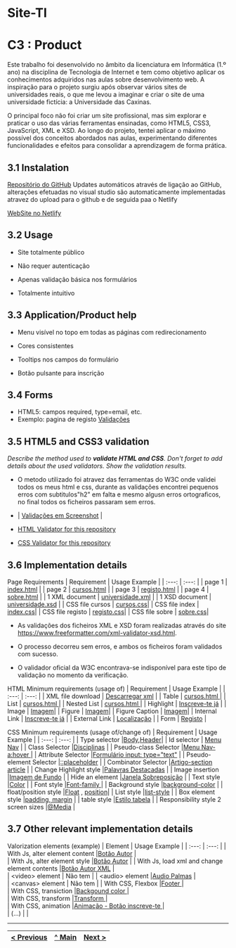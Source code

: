 # Site-TI

# C3 : Product

Este trabalho foi desenvolvido no âmbito da licenciatura em Informática (1.º ano) na disciplina de Tecnologia de Internet e tem como objetivo aplicar os conhecimentos adquiridos nas aulas sobre desenvolvimento web.
A inspiração para o projeto surgiu após observar vários sites de universidades reais, o que me levou a imaginar e criar o site de uma universidade fictícia: a Universidade das Caxinas.

O principal foco não foi criar um site profissional, mas sim explorar e praticar o uso das várias ferramentas ensinadas, como HTML5, CSS3, JavaScript, XML e XSD.
Ao longo do projeto, tentei aplicar o máximo possível dos conceitos abordados nas aulas, experimentando diferentes funcionalidades e efeitos para consolidar a aprendizagem de forma prática.

## 3.1 Instalation

[Repositório do GitHub](https://github.com/inf24tig38/inf24tig38)
Updates automáticos através de ligação ao GitHub, alterações efetuadas no visual studio são automaticamente implementadas atravez do upload para o github e de seguida paa o Netlify

[WebSite no Netlify](https://inf24tig38.netlify.app/)

## 3.2 Usage

- Site totalmente público

- Não requer autenticação

- Apenas validação básica nos formulários

- Totalmente intuitivo

## 3.3 Application/Product help

- Menu visível no topo em todas as páginas com redirecionamento

- Cores consistentes

- Tooltips nos campos do formulário

- Botão pulsante para inscrição

## 3.4 Forms

- HTML5: campos required, type=email, etc.
- Exemplo: pagina de registo [Validações](https://github.com/inf24tig38/inf24tig38/blob/a64e8f4f71bcd3080b62f90a626d1ca12c9d5e14/registo.html#L24-L50) 

## 3.5 HTML5 and CSS3 validation

_Describe the method used to **validate HTML and CSS**. Don't forget to add details about the used validators. Show the validation results._
- O metodo utilizado foi atravez das ferramentas do W3C onde validei todos os meus html e css, durante as validações encontrei pequenos erros com subtitulos"h2" em falta e mesmo algusn erros ortograficos, no final todos os ficheiros passaram sem erros.
  
- | [Validações em Screenshot](https://github.com/inf24tig38/inf24tig38/blob/4382734411c0da485a21df1ccd7e31b3c45ce76a/css/index.css#L65-L92](https://github.com/inf24tig38/inf24tig38/tree/main/Valida%C3%A7%C3%B5es%20W3C)) |

- [HTML Validator for this repository]([https://validator.w3.org/nu/?showsource=yes&showoutline=yes&showimagereport=yes&doc=https%3A%2F%2Fgithub.com%2FexemploTrabalho%2Freport_inf-ti](https://validator.w3.org/detailed.html#validate-by-upload))
- [CSS Validator for this repository]([https://jigsaw.w3.org/css-validator/validator?uri=https%3A%2F%2Fgithub.com%2FexemploTrabalho%2Freport_inf-ti&profile=css3svg&usermedium=all&warning=1&vextwarning=&lang=en](https://validator.w3.org/#validate_by_upload))

## 3.6 Implementation details

Page Requirements
| Requirement | Usage Example |
| :---: | :---: |
| page 1 | [index.html](https://inf24tig38.netlify.app/) |
| page 2 | [cursos.html](https://inf24tig38.netlify.app/cursos) |
| page 3 | [registo.html](https://inf24tig38.netlify.app/registo) |
| page 4 | [sobre.html](https://inf24tig38.netlify.app/sobre) |
| 1 XML document | [universidade.xml](https://github.com/inf24tig38/inf24tig38/blob/main/xml/universidade.xml) |
| 1 XSD document | [universidade.xsd](https://github.com/inf24tig38/inf24tig38/blob/main/xml/universidade.xsd) |
| CSS file cursos | [cursos.css](https://github.com/inf24tig38/inf24tig38/blob/ea9cf5b42baa06dfa69c9076a6836dfd38bb6f96/css/cursos.css#L1-L127)|
| CSS file index | [index.css](https://github.com/inf24tig38/inf24tig38/blob/ea9cf5b42baa06dfa69c9076a6836dfd38bb6f96/css/index.css#L1-L273)|
| CSS file registo | [registo.css](https://github.com/inf24tig38/inf24tig38/blob/ea9cf5b42baa06dfa69c9076a6836dfd38bb6f96/css/registo.css#L1-L147)|
| CSS file sobre | [sobre.css](https://github.com/inf24tig38/inf24tig38/blob/ea9cf5b42baa06dfa69c9076a6836dfd38bb6f96/css/sobre.css#L1-L120)|

- As validações dos ficheiros XML e XSD foram realizadas através do site https://www.freeformatter.com/xml-validator-xsd.html.
- O processo decorreu sem erros, e ambos os ficheiros foram validados com sucesso.

- O validador oficial da W3C encontrava-se indisponível para este tipo de validação no momento da verificação.

HTML Minimum requirements (usage of)
| Requirement | Usage Example |
| :---: | :---: |
| XML file download | [Descarregar xml](https://github.com/inf24tig38/inf24tig38/blob/ea9cf5b42baa06dfa69c9076a6836dfd38bb6f96/index.html#L54) |
| Table | [cursos.html ](https://github.com/inf24tig38/inf24tig38/blob/cf69c587a22c4a225735c7af66d352351c9627da/sobre.html#L36-L71)|
| List | [cursos.html ](https://github.com/inf24tig38/inf24tig38/blob/44ae34270d38d4172412a217de8becf3a9eeadde/cursos.html#L22-L64)|
| Nested List | [cursos.html ](https://github.com/inf24tig38/inf24tig38/blob/44ae34270d38d4172412a217de8becf3a9eeadde/cursos.html#L22-L64)|
| Highlight | [Inscreve-te já](https://github.com/inf24tig38/inf24tig38/blob/ea9cf5b42baa06dfa69c9076a6836dfd38bb6f96/index.html#L37) |
| Image |	[Imagem](https://github.com/inf24tig38/inf24tig38/blob/cf69c587a22c4a225735c7af66d352351c9627da/index.html#L37-L40)|
| Figure | [Imagem](https://github.com/inf24tig38/inf24tig38/blob/cf69c587a22c4a225735c7af66d352351c9627da/index.html#L37-L40)|
| Figure Caption  | [Imagem](https://github.com/inf24tig38/inf24tig38/blob/cf69c587a22c4a225735c7af66d352351c9627da/index.html#L37-L40)|
| Internal Link | [Inscreve-te já](https://github.com/inf24tig38/inf24tig38/blob/ea9cf5b42baa06dfa69c9076a6836dfd38bb6f96/index.html#L37) |
| External Link | [Localização](https://www.google.com/maps?q=Caxinas,+Vila+do+Conde)  |
| Form | [Registo](https://github.com/inf24tig38/inf24tig38/blob/cf69c587a22c4a225735c7af66d352351c9627da/registo.html#L23-L97) |

CSS Minimum requirements (usage of/change of)
| Requirement | Usage Example |
| :---: | :---: |
| Type selector |[Body](https://github.com/inf24tig38/inf24tig38/blob/4382734411c0da485a21df1ccd7e31b3c45ce76a/css/index.css#L1-L10),[Header](https://github.com/inf24tig38/inf24tig38/blob/4382734411c0da485a21df1ccd7e31b3c45ce76a/css/index.css#L55-L63)|
| Id selector | [Menu Nav](https://github.com/inf24tig38/inf24tig38/blob/4382734411c0da485a21df1ccd7e31b3c45ce76a/css/index.css#L65-L92) |
| Class Selector |[Disciplinas](https://github.com/inf24tig38/inf24tig38/blob/4382734411c0da485a21df1ccd7e31b3c45ce76a/css/cursos.css#L73-L76) |
| Pseudo-class Selector |[Menu Nav-a:hover ](https://github.com/inf24tig38/inf24tig38/blob/4382734411c0da485a21df1ccd7e31b3c45ce76a/css/cursos.css#L73-L76) |
| Attribute Selector |[Formulário input: type="text"](https://github.com/inf24tig38/inf24tig38/blob/a907c554044655b7808d08fc2759e3eb6ba73946/css/registo.css#L32-L39) |
| Pseudo-element Selector |[::placeholder](https://github.com/inf24tig38/inf24tig38/blob/fe2e8e6b27722fc6b72a3629246fd3aeca9cd51e/css/registo.css#L146-L149) |
| Combinator Selector |[Artigo-section article](https://github.com/inf24tig38/inf24tig38/blob/fe2e8e6b27722fc6b72a3629246fd3aeca9cd51e/css/index.css#L244-L250) |
| Change Highlight style |[Palavras Destacadas](https://github.com/inf24tig38/inf24tig38/blob/4382734411c0da485a21df1ccd7e31b3c45ce76a/css/index.css#L123-L128) |
| Image insertion |[Imagem de Fundo](https://github.com/inf24tig38/inf24tig38/blob/4382734411c0da485a21df1ccd7e31b3c45ce76a/css/index.css#L4) |
| Hide an element |[Janela Sobreposição](https://github.com/inf24tig38/inf24tig38/blob/4382734411c0da485a21df1ccd7e31b3c45ce76a/css/index.css#L152-L158) |
| Text style |[Color](https://github.com/inf24tig38/inf24tig38/blob/4382734411c0da485a21df1ccd7e31b3c45ce76a/css/index.css#L2) |
| Font style |[Font-family ](https://github.com/inf24tig38/inf24tig38/blob/4382734411c0da485a21df1ccd7e31b3c45ce76a/css/index.css#L2) |
| Background style |[background-color](https://github.com/inf24tig38/inf24tig38/blob/4382734411c0da485a21df1ccd7e31b3c45ce76a/css/index.css#L2) |
| float/position style |[Float](https://github.com/inf24tig38/inf24tig38/blob/4382734411c0da485a21df1ccd7e31b3c45ce76a/css/index.css#L132) , [position](https://github.com/inf24tig38/inf24tig38/blob/4382734411c0da485a21df1ccd7e31b3c45ce76a/css/index.css#L7)|
| List style |[list-style](https://github.com/inf24tig38/inf24tig38/blob/4382734411c0da485a21df1ccd7e31b3c45ce76a/css/index.css#L66) |
| Box element style |[padding, margin](https://github.com/inf24tig38/inf24tig38/blob/4382734411c0da485a21df1ccd7e31b3c45ce76a/css/index.css#L66) |
| table style |[Estilo tabela](https://github.com/inf24tig38/inf24tig38/blob/4382734411c0da485a21df1ccd7e31b3c45ce76a/css/sobre.css#L75-L103) |
| Responsibility style 2 screen sizes |[@Media](https://github.com/inf24tig38/inf24tig38/blob/4382734411c0da485a21df1ccd7e31b3c45ce76a/css/sobre.css#L106-L119) |

## 3.7 Other relevant implementation details

Valorization elements (example)
| Element | Usage Example |
| :---: | :---: |
| With Js, alter element content |[Botão Autor](https://github.com/inf24tig38/inf24tig38/blob/0528b3164e3dded33c7cdc9d155c70ecb39144e5/js/script.js#L27-L47 ) |     
| With Js, alter element style |[Botão Autor](https://github.com/inf24tig38/inf24tig38/blob/0528b3164e3dded33c7cdc9d155c70ecb39144e5/js/script.js#L27-L47 ) | 
| With Js, load xml and change element contents |[Botão Autor XML](https://github.com/inf24tig38/inf24tig38/blob/2c2dc52b5702ebd174d69f38d23aac6afbd4a2fc/js/script.js#L27-L59) |       
| &lt;video&gt; element |  Não tem     |
| &lt;audio&gt; element |[Audio Palmas](https://github.com/inf24tig38/inf24tig38/blob/c7f7bb60012fd1870444f02da283cd63cd3cc2bf/js/script.js#L22) |  
| &lt;canvas&gt; element |   Não tem    |
| With CSS, Flexbox |[Footer ](https://github.com/inf24tig38/inf24tig38/blob/2c2dc52b5702ebd174d69f38d23aac6afbd4a2fc/css/index.css#L37-L47) |       
| With CSS, transiction |[Backgound color ](https://github.com/inf24tig38/inf24tig38/blob/2c2dc52b5702ebd174d69f38d23aac6afbd4a2fc/css/registo.css#L71) |   
| With CSS, transform |[Transform ](https://github.com/inf24tig38/inf24tig38/blob/2c2dc52b5702ebd174d69f38d23aac6afbd4a2fc/css/index.css#L173) |  
| With CSS, animation |[Animação - Botão inscreve-te ](https://github.com/inf24tig38/inf24tig38/blob/2c2dc52b5702ebd174d69f38d23aac6afbd4a2fc/css/index.css#L231-L253) |   
| (...) |       |




---
[< Previous](c2.md) | [^ Main](../../../) | [Next >](c4.md)
:--- | :---: | ---: 
